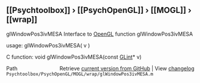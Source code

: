 ## [[Psychtoolbox]] &#8250; [[PsychOpenGL]] &#8250; [[MOGL]] &#8250; [[wrap]]

glWindowPos3ivMESA  Interface to [OpenGL](OpenGL) function glWindowPos3ivMESA  
  
usage:  glWindowPos3ivMESA( v )  
  
C function:  void glWindowPos3ivMESA(const [GLint](GLint)\* v)  




<div class="code_header" style="text-align:right;">
  <span style="float:left;">Path&nbsp;&nbsp;</span> <span class="counter">Retrieve <a href=
  "https://raw.github.com/Psychtoolbox-3/Psychtoolbox-3/beta/Psychtoolbox/PsychOpenGL/MOGL/wrap/glWindowPos3ivMESA.m">current version from GitHub</a> | View <a href=
  "https://github.com/Psychtoolbox-3/Psychtoolbox-3/commits/beta/Psychtoolbox/PsychOpenGL/MOGL/wrap/glWindowPos3ivMESA.m">changelog</a></span>
</div>
<div class="code">
  <code>Psychtoolbox/PsychOpenGL/MOGL/wrap/glWindowPos3ivMESA.m</code>
</div>

